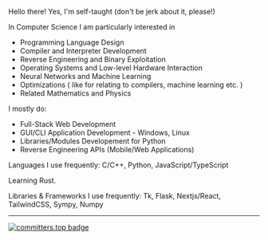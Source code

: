 Hello there! Yes, I'm self-taught (don't be jerk about it, please!)

In Computer Science I am particularly interested in
 - Programming Language Design
 - Compiler and Interpreter Development
 - Reverse Engineering and Binary Exploitation
 - Operating Systems and Low-level Hardware Interaction
 - Neural Networks and Machine Learning
 - Optimizations ( like for relating to compilers, machine learning etc. )
 - Related Mathematics and Physics

I mostly do:
 - Full-Stack Web Development
 - GUI/CLI Application Development - Windows, Linux
 - Libraries/Modules Developement for Python
 - Reverse Engineering APIs (Mobile/Web Applications)
   
Languages I use frequently: C/C++, Python, JavaScript/TypeScript

Learning Rust.

Libraries & Frameworks I use frequently: Tk, Flask, Nextjs/React, TailwindCSS, Sympy, Numpy


---
[![committers.top badge](https://user-badge.committers.top/sri_lanka_private/RezSat.svg)](https://user-badge.committers.top/sri_lanka/RezSat)
<!--
<div>
  <p align="center">
    <img align="center" margin="20" src="https://i.ibb.co/StVVvXj/f3287cc64e4a1bde244a064da394cdgdf0c0-1.png"/>
  </p>
</div>

## 🔭 My Recent Works
   - Ceylonicus - A Sinhala Programming Language ( support sinhala and english syntax in single code base), which can be tested on https://ceylonicus.vercel.app/
-->
<!--
## Working On
   - Mathema - A Symbolic Programming Language inspired by Wolfram Language.
   - Mathematishia - An Computer Algebra System, which can compute step-by-step solutions to certain math problems.--><!-- [ comes with Mathema ] -->
<!--
<h2> Languages I think I know </h2>

![Python](https://img.shields.io/badge/python-3670A0?style=for-the-badge&logo=python&logoColor=ffdd54)![C](https://img.shields.io/badge/c-%2300599C.svg?style=for-the-badge&logo=c&logoColor=white)![Shell Script](https://img.shields.io/badge/shell_script-%23121011.svg?style=for-the-badge&logo=gnu-bash&logoColor=white)![JavaScript](https://img.shields.io/badge/javascript-%23323330.svg?style=for-the-badge&logo=javascript&logoColor=%23F7DF1E)![PHP](https://img.shields.io/badge/php-%23777BB4.svg?style=for-the-badge&logo=php&logoColor=white)![CSS3](https://img.shields.io/badge/css3-%231572B6.svg?style=for-the-badge&logo=css3&logoColor=white)![HTML5](https://img.shields.io/badge/html5-%23E34F26.svg?style=for-the-badge&logo=html5&logoColor=white)![GD Script](https://img.shields.io/badge/GD_Script-%23FFFFFF.svg?style=for-the-badge&logo=godot-engine) -->
<!--
<h2>Frameworks, Platforms, Libraries and Services</h2>

![Anaconda](https://img.shields.io/badge/Anaconda-%2344A833.svg?style=for-the-badge&logo=anaconda&logoColor=white)![Bootstrap](https://img.shields.io/badge/bootstrap-%23563D7C.svg?style=for-the-badge&logo=bootstrap&logoColor=white)![Expo](https://img.shields.io/badge/expo-1C1E24?style=for-the-badge&logo=expo&logoColor=#D04A37)![FastAPI](https://img.shields.io/badge/FastAPI-005571?style=for-the-badge&logo=fastapi)![Flask](https://img.shields.io/badge/flask-%23000.svg?style=for-the-badge&logo=flask&logoColor=white)![NumPy](https://img.shields.io/badge/numpy-%23013243.svg?style=for-the-badge&logo=numpy&logoColor=white)![Git](https://img.shields.io/badge/git-%23F05033.svg?style=for-the-badge&logo=git&logoColor=white)![GitHub](https://img.shields.io/badge/github-%23121011.svg?style=for-the-badge&logo=github&logoColor=white)![GitLab](https://img.shields.io/badge/gitlab-%23181717.svg?style=for-the-badge&logo=gitlab&logoColor=white)![Canva](https://img.shields.io/badge/Canva-%2300C4CC.svg?style=for-the-badge&logo=Canva&logoColor=white)![Figma](https://img.shields.io/badge/figma-%23F24E1E.svg?style=for-the-badge&logo=figma&logoColor=white)![Cloudflare](https://img.shields.io/badge/Cloudflare-F38020?style=for-the-badge&logo=Cloudflare&logoColor=white)![Firebase](https://img.shields.io/badge/firebase-%23039BE5.svg?style=for-the-badge&logo=firebase)![Google Cloud](https://img.shields.io/badge/GoogleCloud-%234285F4.svg?style=for-the-badge&logo=google-cloud&logoColor=white)![Heroku](https://img.shields.io/badge/heroku-%23430098.svg?style=for-the-badge&logo=heroku&logoColor=white)![Netlify](https://img.shields.io/badge/netlify-%23000000.svg?style=for-the-badge&logo=netlify&logoColor=#00C7B7)![MySQL](https://img.shields.io/badge/mysql-%2300f.svg?style=for-the-badge&logo=mysql&logoColor=white)![Godot Engine](https://img.shields.io/badge/GODOT-%23FFFFFF.svg?style=for-the-badge&logo=godot-engine)![React Native](https://img.shields.io/badge/react_native-%2320232a.svg?style=for-the-badge&logo=react&logoColor=%2361DAFB)


<h1> My current learning list includes: </h1>

![React Native](https://img.shields.io/badge/react_native-%2320232a.svg?style=for-the-badge&logo=react&logoColor=%2361DAFB)![Gimp Gnu Image Manipulation Program](https://img.shields.io/badge/Gimp-657D8B?style=for-the-badge&logo=gimp&logoColor=FFFFFF)![Qt](https://img.shields.io/badge/Qt-%23217346.svg?style=for-the-badge&logo=Qt&logoColor=white)![SciPy](https://img.shields.io/badge/SciPy-%230C55A5.svg?style=for-the-badge&logo=scipy&logoColor=%white)![TensorFlow](https://img.shields.io/badge/TensorFlow-%23FF6F00.svg?style=for-the-badge&logo=TensorFlow&logoColor=white)![PyTorch](https://img.shields.io/badge/PyTorch-%23EE4C2C.svg?style=for-the-badge&logo=PyTorch&logoColor=white)![Pandas](https://img.shields.io/badge/pandas-%23150458.svg?style=for-the-badge&logo=pandas&logoColor=white)![Godot Engine](https://img.shields.io/badge/GODOT-%23FFFFFF.svg?style=for-the-badge&logo=godot-engine)
-->
 <!--	
## 📫 reach me

<a href="https://twitter.com/rezsat" target="_blank">
	<img src="https://img.icons8.com/external-justicon-lineal-color-justicon/64/000000/external-twitter-social-media-justicon-lineal-color-justicon.png"/>
</a>
	
<a href="https://instagram.com/yehanwasura" target="_blank">
	<img src="https://img.icons8.com/external-justicon-lineal-color-justicon/64/000000/external-instagram-social-media-justicon-lineal-color-justicon.png"/>
</a>
		 --> 
<!--	
<a href="https://wa.me/+94762679048" target="_blank">
	<img src="https://img.icons8.com/external-justicon-lineal-color-justicon/64/000000/external-whatsapp-social-media-justicon-lineal-color-justicon.png"/>
</a> 

### My Site : <a href="https://rezsat.vercel.app">RezSat.vercel.app</a>
### Discord : ` RezSat `-->

<!-- - 😄 Pronouns: ...
- ⚡ Fun fact: ... RezSat#2861-->

